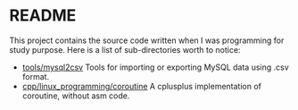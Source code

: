 # README

This project contains the source code written when I was programming for study purpose. Here is a list of sub-directories worth to notice:

- [tools/mysql2csv](tools/mysql2csv) Tools for importing or exporting MySQL data using .csv format.
- [cpp/linux_programming/coroutine](cpp/linux_programming/coroutine) A cplusplus implementation of coroutine, without asm code.
